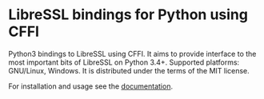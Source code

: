# LibreSSL bindings for Python using CFFI

Python3 bindings to LibreSSL using CFFI. It aims to provide interface to the most important bits of LibreSSL on Python 3.4+. Supported platforms: GNU/Linux, Windows. It is distributed under the terms of the MIT license.

For installation and usage see the [documentation](https://pylibressl.readthedocs.io/en/latest/).

